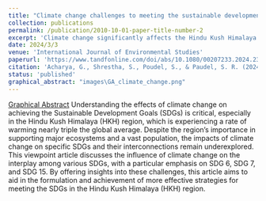 ```yaml
---
title: "Climate change challenges to meeting the sustainable development goals in the Hindu Kush Himalayan region"
collection: publications
permalink: /publication/2010-10-01-paper-title-number-2
excerpt: 'Climate change significantly affects the Hindu Kush Himalaya (HKH) region, which is warming nearly three times faster than the global average. This article examines how climate change influences the interconnections between SDG 6 (clean water and sanitation), SDG 7 (affordable and clean energy), and SDG 15 (life on land) to support effective strategies for achieving these goals in the HKH region.'
date: 2024/3/3
venue: 'International Journal of Environmental Studies'
paperurl: 'https://www.tandfonline.com/doi/abs/10.1080/00207233.2024.2322883'
citation: 'Acharya, G., Shrestha, S., Poudel, S., & Paudel, S. R. (2024). Climate change challenges to meeting the sustainable development goals in the Hindu Kush Himalayan region. International Journal of Environmental Studies, 81(2), 531–536. https://doi.org/10.1080/00207233.2024.2322883'
status: 'published'
graphical_abstract: "images\GA_climate_change.png"
---
```

[Graphical Abstract](images\GA_climate_change.png)
Understanding the effects of climate change on achieving the Sustainable Development Goals (SDGs) is critical, especially in the Hindu Kush Himalaya (HKH) region, which is experiencing a rate of warming nearly triple the global average. Despite the region’s importance in supporting major ecosystems and a vast population, the impacts of climate change on specific SDGs and their interconnections remain underexplored. This viewpoint article discusses the influence of climate change on the interplay among various SDGs, with a particular emphasis on SDG 6, SDG 7, and SDG 15. By offering insights into these challenges, this article aims to aid in the formulation and achievement of more effective strategies for meeting the SDGs in the Hindu Kush Himalaya (HKH) region.

